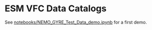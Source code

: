 # ESM VFC Data Catalogs

See [notebooks/NEMO_GYRE_Test_Data_demo.ipynb](notebooks/NEMO_GYRE_Test_Data_demo.ipynb) for a first demo.
